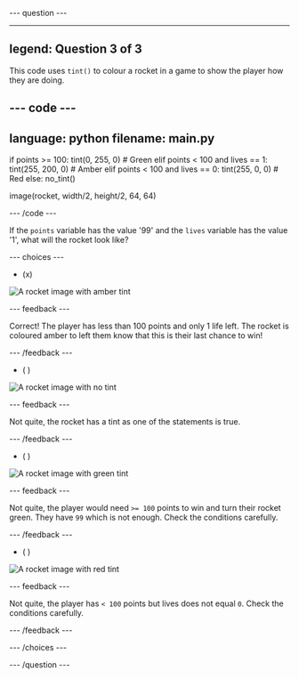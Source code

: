 --- question ---

---
legend: Question 3 of 3
---

This code uses `tint()` to colour a rocket in a game to show the player how they are doing.

--- code ---
---
language: python
filename: main.py
---
if points >= 100: 
    tint(0, 255, 0) # Green
elif points < 100 and lives == 1:
  tint(255, 200, 0) # Amber
elif points < 100 and lives == 0: 
  tint(255, 0, 0) # Red
else: 
  no_tint() 

image(rocket, width/2, height/2, 64, 64)

--- /code ---

If the `points` variable has the value '99' and the `lives` variable has the value '1', what will the rocket look like?

--- choices ---

- (x) 

![A rocket image with amber tint](images/rocket_amber.png)

 --- feedback ---

 Correct! The player has less than 100 points and only 1 life left. The rocket is coloured amber to left them know that this is their last chance to win!

 --- /feedback ---

- ( ) 

![A rocket image with no tint](images/rocket_original.png)

 --- feedback ---

 Not quite, the rocket has a tint as one of the statements is true.

 --- /feedback ---

- ( ) 

![A rocket image with green tint](images/rocket_green.png)

 --- feedback ---

 Not quite, the player would need `>= 100` points to win and turn their rocket green. They have `99` which is not enough. Check the conditions carefully.

 --- /feedback ---

- ( ) 

![A rocket image with red tint](images/rocket_red.png)

 --- feedback ---

 Not quite, the player has `< 100` points but lives does not equal `0`. Check the conditions carefully.

 --- /feedback ---

--- /choices ---

--- /question ---
